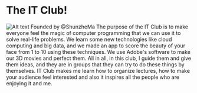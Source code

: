 # The IT Club!
![Alt text](https://raw.githubusercontent.com/shunzhema/Shandong-Experimental-High-School-IT-Club/master/IMG_1993.JPG "IT Club Members")
Founded by @ShunzheMa
The purpose of the IT Club is to make everyone feel the magic of computer programming that we can use it to solve real-life problems. We learn some new technologies like cloud computing and big data, and we made an app to score the beauty of your face from 1 to 10 using these techniques. We use Adobe's software to make our 3D movies and perfect them. All in all, in this club, I guide them and give them ideas, and they are in groups that they can try to do these things by themselves. IT Club makes me learn how to organize lectures, how to make your audience feel interested and also it inspires all the people who are enjoying it and me.
